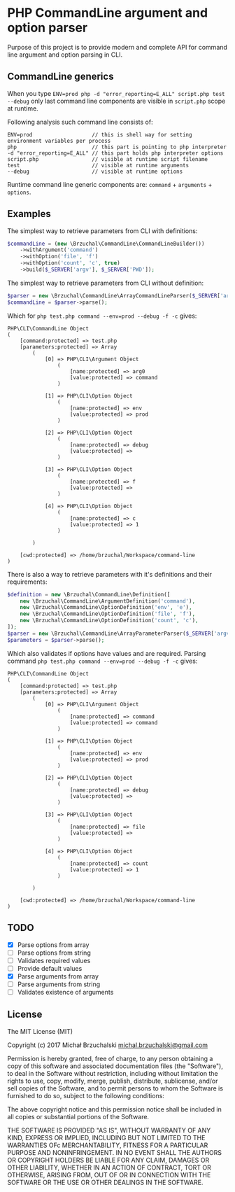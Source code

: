 PHP CommandLine argument and option parser
==========================================

Purpose of this project is to provide modern and complete API for command line argument and option parsing in CLI.

## CommandLine generics

When you type `ENV=prod php -d "error_reporting=E_ALL" script.php test --debug` only last command line components are visible
in `script.php` scope at runtime.

Following analysis such command line consists of:

```
ENV=prod                   // this is shell way for setting environment variables per process
php                        // this part is pointing to php interpreter
-d "error_reporting=E_ALL" // this part holds php interpreter options
script.php                 // visible at runtime script filename
test                       // visible at runtime arguments
--debug                    // visible at runtime options
```

Runtime command line generic components are: `command` + `arguments` + `options`.


## Examples

The simplest way to retrieve parameters from CLI with definitions:

```php
$commandLine = (new \Brzuchal\CommandLine\CommandLineBuilder())
    ->withArgument('command')
    ->withOption('file', 'f')
    ->withOption('count', 'c', true)
    ->build($_SERVER['argv'], $_SERVER['PWD']);
```

The simplest way to retrieve parameters from CLI without definition:

```php
$parser = new \Brzuchal\CommandLine\ArrayCommandLineParser($_SERVER['argv']);
$commandLine = $parser->parse();
```

Which for `php test.php command --env=prod --debug -f -c` gives:

```
PHP\CLI\CommandLine Object
(
    [command:protected] => test.php
    [parameters:protected] => Array
        (
            [0] => PHP\CLI\Argument Object
                (
                    [name:protected] => arg0
                    [value:protected] => command
                )

            [1] => PHP\CLI\Option Object
                (
                    [name:protected] => env
                    [value:protected] => prod
                )

            [2] => PHP\CLI\Option Object
                (
                    [name:protected] => debug
                    [value:protected] => 
                )

            [3] => PHP\CLI\Option Object
                (
                    [name:protected] => f
                    [value:protected] => 
                )

            [4] => PHP\CLI\Option Object
                (
                    [name:protected] => c
                    [value:protected] => 1
                )

        )

    [cwd:protected] => /home/brzuchal/Workspace/command-line
)
```

There is also a way to retrieve parameters with it's definitions and their requirements:

```php
$definition = new \Brzuchal\CommandLine\Definition([
    new \Brzuchal\CommandLine\ArgumentDefinition('command'),
    new \Brzuchal\CommandLine\OptionDefinition('env', 'e'),
    new \Brzuchal\CommandLine\OptionDefinition('file', 'f'),
    new \Brzuchal\CommandLine\OptionDefinition('count', 'c'),
]);
$parser = new \Brzuchal\CommandLine\ArrayParameterParser($_SERVER['argv']);
$parameters = $parser->parse();
```

Which also validates if options have values and are required.
Parsing command `php test.php command --env=prod --debug -f -c` gives:

```
PHP\CLI\CommandLine Object
(
    [command:protected] => test.php
    [parameters:protected] => Array
        (
            [0] => PHP\CLI\Argument Object
                (
                    [name:protected] => command
                    [value:protected] => command
                )

            [1] => PHP\CLI\Option Object
                (
                    [name:protected] => env
                    [value:protected] => prod
                )

            [2] => PHP\CLI\Option Object
                (
                    [name:protected] => debug
                    [value:protected] => 
                )

            [3] => PHP\CLI\Option Object
                (
                    [name:protected] => file
                    [value:protected] => 
                )

            [4] => PHP\CLI\Option Object
                (
                    [name:protected] => count
                    [value:protected] => 1
                )

        )

    [cwd:protected] => /home/brzuchal/Workspace/command-line
)
```

## TODO

* [x] Parse options from array
* [ ] Parse options from string
* [ ] Validates required values
* [ ] Provide default values
* [x] Parse arguments from array
* [ ] Parse arguments from string
* [ ] Validates existence of arguments

## License

The MIT License (MIT)

Copyright (c) 2017 Michał Brzuchalski <michal.brzuchalski@gmail.com>

Permission is hereby granted, free of charge, to any person obtaining a copy of this software and associated documentation files (the "Software"), to deal in the Software without restriction, including without limitation the rights to use, copy, modify, merge, publish, distribute, sublicense, and/or sell copies of the Software, and to permit persons to whom the Software is furnished to do so, subject to the following conditions:

The above copyright notice and this permission notice shall be included in all copies or substantial portions of the Software.

THE SOFTWARE IS PROVIDED "AS IS", WITHOUT WARRANTY OF ANY KIND, EXPRESS OR IMPLIED, INCLUDING BUT NOT LIMITED TO THE WARRANTIES OFc MERCHANTABILITY, FITNESS FOR A PARTICULAR PURPOSE AND NONINFRINGEMENT. IN NO EVENT SHALL THE AUTHORS OR COPYRIGHT HOLDERS BE LIABLE FOR ANY CLAIM, DAMAGES OR OTHER LIABILITY, WHETHER IN AN ACTION OF CONTRACT, TORT OR OTHERWISE, ARISING FROM, OUT OF OR IN CONNECTION WITH THE SOFTWARE OR THE USE OR OTHER DEALINGS IN THE SOFTWARE.
